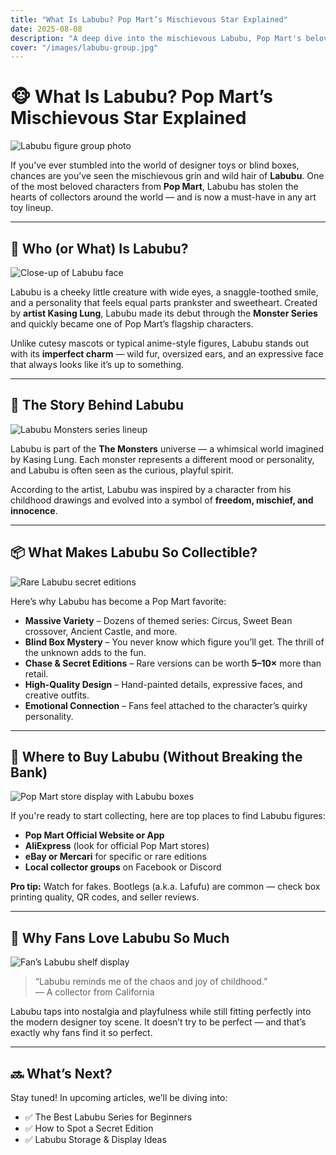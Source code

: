 ```yaml
---
title: "What Is Labubu? Pop Mart’s Mischievous Star Explained"
date: 2025-08-08
description: "A deep dive into the mischievous Labubu, Pop Mart's beloved character."
cover: "/images/labubu-group.jpg"
---
```



# 🐵 What Is Labubu? Pop Mart’s Mischievous Star Explained

![Labubu figure group photo](./images/labubu-group.jpg)

If you’ve ever stumbled into the world of designer toys or blind boxes, chances are you’ve seen the mischievous grin and wild hair of **Labubu**. One of the most beloved characters from **Pop Mart**, Labubu has stolen the hearts of collectors around the world — and is now a must-have in any art toy lineup.

---

## 🎨 Who (or What) Is Labubu?

![Close-up of Labubu face](./images/labubu-face.jpg)

Labubu is a cheeky little creature with wide eyes, a snaggle-toothed smile, and a personality that feels equal parts prankster and sweetheart. Created by **artist Kasing Lung**, Labubu made its debut through the **Monster Series** and quickly became one of Pop Mart’s flagship characters.

Unlike cutesy mascots or typical anime-style figures, Labubu stands out with its **imperfect charm** — wild fur, oversized ears, and an expressive face that always looks like it’s up to something.

---

## 🧠 The Story Behind Labubu

![Labubu Monsters series lineup](./images/labubu-monsters.jpg)

Labubu is part of the **The Monsters** universe — a whimsical world imagined by Kasing Lung. Each monster represents a different mood or personality, and Labubu is often seen as the curious, playful spirit.  

According to the artist, Labubu was inspired by a character from his childhood drawings and evolved into a symbol of **freedom, mischief, and innocence**.

---

## 📦 What Makes Labubu So Collectible?

![Rare Labubu secret editions](./images/labubu-rare.jpg)

Here’s why Labubu has become a Pop Mart favorite:

- **Massive Variety** – Dozens of themed series: Circus, Sweet Bean crossover, Ancient Castle, and more.
- **Blind Box Mystery** – You never know which figure you’ll get. The thrill of the unknown adds to the fun.
- **Chase & Secret Editions** – Rare versions can be worth **5–10×** more than retail.
- **High-Quality Design** – Hand-painted details, expressive faces, and creative outfits.
- **Emotional Connection** – Fans feel attached to the character’s quirky personality.

---

## 💸 Where to Buy Labubu (Without Breaking the Bank)

![Pop Mart store display with Labubu boxes](./images/labubu-store.jpg)

If you're ready to start collecting, here are top places to find Labubu figures:

- **Pop Mart Official Website or App**  
- **AliExpress** (look for official Pop Mart stores)  
- **eBay or Mercari** for specific or rare editions  
- **Local collector groups** on Facebook or Discord  

**Pro tip:** Watch for fakes. Bootlegs (a.k.a. Lafufu) are common — check box printing quality, QR codes, and seller reviews.

---

## 🧁 Why Fans Love Labubu So Much

![Fan’s Labubu shelf display](./images/labubu-shelf.jpg)

> “Labubu reminds me of the chaos and joy of childhood.”  
> — A collector from California

Labubu taps into nostalgia and playfulness while still fitting perfectly into the modern designer toy scene. It doesn’t try to be perfect — and that’s exactly why fans find it so perfect.

---

## 🔜 What’s Next?

Stay tuned! In upcoming articles, we’ll be diving into:

- ✅ The Best Labubu Series for Beginners  
- ✅ How to Spot a Secret Edition  
- ✅ Labubu Storage & Display Ideas
